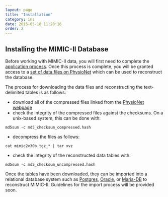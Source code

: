 ```yaml
---
layout: page
title: "Installation"
category: ins
date: 2015-05-18 11:28:16
order: 2
---
```


## Installing the MIMIC-II Database

Before working with MIMIC-II data, you will first need to complete the [application process](first-steps.html). Once this process is complete, you will be granted access to a [set of data files on PhysioNet](https://physionet.org/works/MIMICIIClinicalDatabase/) which can be used to reconstruct the database.

The process for downloading the data files and reconstructing the text-delimited tables is as follows:

- download all of the compressed files linked from the [PhysioNet webpage](https://physionet.org/works/MIMICIIClinicalDatabase/)
- check the integrity of the compressed files against the checksums. On a unix-based system, this can be done with:
``` 
md5sum -c md5_checksum_compressed.hash
```
- decompress the files as follows:  
``` 
cat mimic2v30b.tgz_* | tar xvz
```
- check the integrity of the reconstructed data tables with:  
``` 
md5sum -c md5_checksum_uncompressed.hash
```

Once the tables have been downloaded, they can be imported into a relational database system such as [Postgres](http://www.postgresql.org/), [Oracle](http://www.oracle.com/technetwork/database/enterprise-edition/downloads/index-092322.html), or [Maria-DB](https://mariadb.org/) to reconstruct MIMIC-II. Guidelines for the import process will be provided soon.




